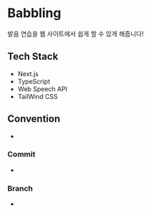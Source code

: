 # Babbling

발음 연습을 웹 사이트에서 쉽게 할 수 있게 해줍니다!

## Tech Stack

- Next.js
- TypeScript
- Web Speech API
- TailWind CSS

## Convention

-

### Commit

-

### Branch

-
